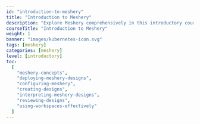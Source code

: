 ```yaml
---
id: "introduction-to-meshery"
title: "Introduction to Meshery"
description: "Explore Meshery comprehensively in this introductory course. Cover foundational concepts, architectural components, and logical structures. Learn how to create, deploy, and interpret designs. Gain practical insights into configuring Meshery through workspaces and leverage its collaborative attributes to manage your infrastructure."
courseTitle: "Introduction to Meshery"
weight: 1
banner: "images/kubernetes-icon.svg"
tags: [meshery]
categories: [meshery]
level: [introductory]
toc:
  [
    "meshery-concepts",
    "deploying-meshery-designs",
    "configuring-meshery",
    "creating-designs",
    "interpreting-meshery-designs",
    "reviewing-designs",
    "using-workspaces-effectively"
  ]
---
```



<!-- Link to Learning Path outline for Mastering Meshery - https://docs.google.com/document/d/1j4ADAKASH7IqnA9MVmRUNJwh6o0ibblCpPU6xe1sH6M/edit# 
 -->

